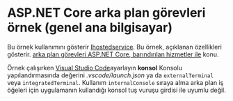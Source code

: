 # <a name="aspnet-core-background-tasks-sample-generic-host"></a>ASP.NET Core arka plan görevleri örnek (genel ana bilgisayar)

Bu örnek kullanımını gösterir [Ihostedservice](https://docs.microsoft.com/dotnet/api/microsoft.extensions.hosting.ihostedservice). Bu örnek, açıklanan özellikleri gösterir. [arka plan görevleri ASP.NET Core, barındırılan hizmetler ile](https://docs.microsoft.com/aspnet/core/fundamentals/host/hosted-services) konu.

Örnek çalışırken [Visual Studio Code](https://code.visualstudio.com/)ayarlayın **konsol** Konsolu yapılandırmasında değerini *.vscode/launch.json* ya da `externalTerminal` veya `integratedTerminal`. Kullanım `internalConsole` sıraya alma arka plan iş öğeleri için uygulamanın kullandığı konsol tuş vuruşu girdisi ile uyumlu değil.
